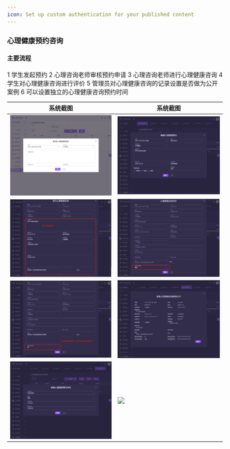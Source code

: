 ```yaml
---
icon: Set up custom authentication for your published content
---
```


### 心理健康预约咨询
#### 主要流程
1 学生发起预约
2 心理咨询老师审核预约申请
3 心理咨询老师进行心理健康咨询
4 学生对心理健康咨询进行评价
5 管理员对心理健康咨询的记录设置是否做为公开案例
6 可以设置独立的心理健康咨询预约时间

| 系统截图  | 系统截图 |
|-------|-----------|
| <img src="./images/52.png" > | <img src="./images/03.png" > |
| <img src="./images/04.png" > | <img src="./images/05.png" > |
| <img src="./images/06.png" > | <img src="./images/07.png" > |
| <img src="./images/08.png" > | <img src="./images/09.png" > |
